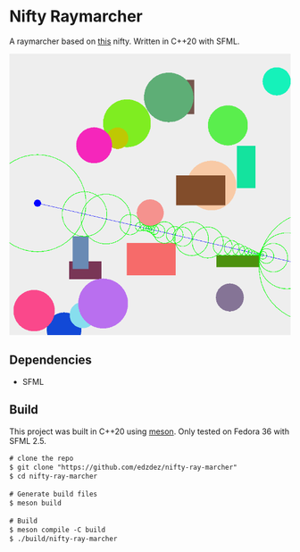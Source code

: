 # Nifty Raymarcher

A raymarcher based on [this](http://nifty.stanford.edu/2022/crotts-matzureff-ray-marching/) nifty.
Written in C++20 with SFML.

![](screenshots/demo.png)

## Dependencies

* SFML

## Build

This project was built in C++20 using [meson](https://mesonbuild.com/).
Only tested on Fedora 36 with SFML 2.5.

```shell
# clone the repo
$ git clone "https://github.com/edzdez/nifty-ray-marcher"
$ cd nifty-ray-marcher

# Generate build files
$ meson build

# Build
$ meson compile -C build
$ ./build/nifty-ray-marcher 
```